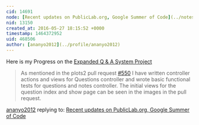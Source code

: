```yaml
---
cid: 14691
node: [Recent updates on PublicLab.org, Google Summer of Code](../notes/warren/05-27-2016/recent-updates-on-publiclab-org-google-summer-of-code)
nid: 13150
created_at: 2016-05-27 18:15:52 +0000
timestamp: 1464372952
uid: 468506
author: [ananyo2012](../profile/ananyo2012)
---
```


Here is my Progress on the [Expanded Q & A System Project](https://publiclab.org/notes/ananyo2012/03-25-2016/expanded-q-a-system-for-publiclab-org)

<blockquote>As mentioned in the plots2 pull request <a href = "https://github.com/publiclab/plots2/issues/550">#550</a> I have written controller actions and views for Questions controller and wrote basic functional tests for questions and notes controller. The initial views for the question index and show page can be seen in the images in the pull request.
</blockquote>

[ananyo2012](../profile/ananyo2012) replying to: [Recent updates on PublicLab.org, Google Summer of Code](../notes/warren/05-27-2016/recent-updates-on-publiclab-org-google-summer-of-code)

